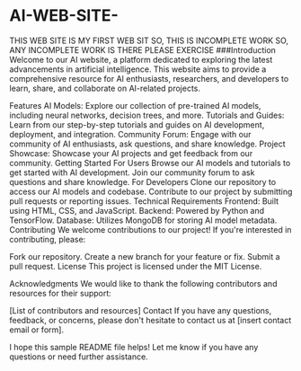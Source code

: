 # AI-WEB-SITE-
THIS WEB SITE IS MY FIRST WEB SIT SO, THIS IS INCOMPLETE WORK SO, ANY INCOMPLETE WORK IS THERE PLEASE EXERCISE
###Introduction
Welcome to our AI website, a platform dedicated to exploring the latest advancements in artificial intelligence. This website aims to provide a comprehensive resource for AI enthusiasts, researchers, and developers to learn, share, and collaborate on AI-related projects.

Features
AI Models: Explore our collection of pre-trained AI models, including neural networks, decision trees, and more.
Tutorials and Guides: Learn from our step-by-step tutorials and guides on AI development, deployment, and integration.
Community Forum: Engage with our community of AI enthusiasts, ask questions, and share knowledge.
Project Showcase: Showcase your AI projects and get feedback from our community.
Getting Started
For Users
Browse our AI models and tutorials to get started with AI development.
Join our community forum to ask questions and share knowledge.
For Developers
Clone our repository to access our AI models and codebase.
Contribute to our project by submitting pull requests or reporting issues.
Technical Requirements
Frontend: Built using HTML, CSS, and JavaScript.
Backend: Powered by Python and TensorFlow.
Database: Utilizes MongoDB for storing AI model metadata.
Contributing
We welcome contributions to our project! If you're interested in contributing, please:

Fork our repository.
Create a new branch for your feature or fix.
Submit a pull request.
License
This project is licensed under the MIT License.

Acknowledgments
We would like to thank the following contributors and resources for their support:

[List of contributors and resources]
Contact
If you have any questions, feedback, or concerns, please don't hesitate to contact us at [insert contact email or form].

I hope this sample README file helps! Let me know if you have any questions or need further assistance.
